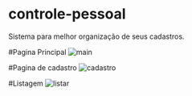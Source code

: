 # controle-pessoal
Sistema para melhor organização de seus cadastros.

#Pagina Principal
![main](https://user-images.githubusercontent.com/84469923/166476201-e23abd2a-90f8-4065-ae2a-604c259ba140.png)

#Pagina de cadastro
![cadastro](https://user-images.githubusercontent.com/84469923/166476234-0e3cdb9c-0c80-40c3-a6eb-05dc3b259bfa.png)

#Listagem
![listar](https://user-images.githubusercontent.com/84469923/166476240-4b59bcf5-8098-4020-a456-e3b777129bdd.png)
